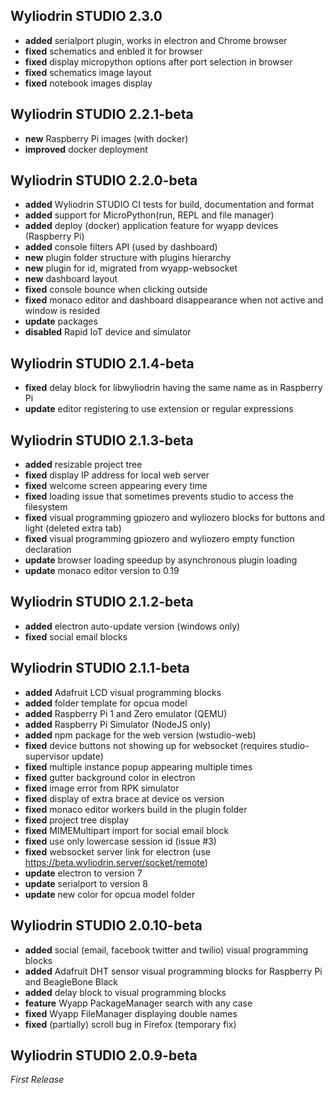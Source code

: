## Wyliodrin STUDIO 2.3.0
  * **added** serialport plugin, works in electron and Chrome browser
  * **fixed** schematics and enbled it for browser
  * **fixed** display micropython options after port selection in browser
  * **fixed** schematics image layout
  * **fixed** notebook images display
## Wyliodrin STUDIO 2.2.1-beta
  * **new** Raspberry Pi images (with docker)
  * **improved** docker deployment 

## Wyliodrin STUDIO 2.2.0-beta
  * **added** Wyliodrin STUDIO CI tests for build, documentation and format
  * **added** support for MicroPython(run, REPL and file manager)
  * **added** deploy (docker) application feature for wyapp devices (Raspberry Pi)
  * **added** console filters API (used by dashboard)
  * **new** plugin folder structure with plugins hierarchy
  * **new** plugin for id, migrated from wyapp-websocket
  * **new** dashboard layout
  * **fixed** console bounce when clicking outside
  * **fixed** monaco editor and dashboard disappearance when not active and window is resided 
  * **update** packages
  * **disabled** Rapid IoT device and simulator 

## Wyliodrin STUDIO 2.1.4-beta
  * **fixed** delay block for libwyliodrin having the same name as in Raspberry Pi
  * **update** editor registering to use extension or regular expressions

## Wyliodrin STUDIO 2.1.3-beta
  * **added** resizable project tree
  * **fixed** display IP address for local web server
  * **fixed** welcome screen appearing every time
  * **fixed** loading issue that sometimes prevents studio to access the filesystem
  * **fixed** visual programming gpiozero and wyliozero blocks for buttons and light (deleted extra tab)
  * **fixed** visual programming gpiozero and wyliozero empty function declaration
  * **update** browser loading speedup by asynchronous plugin loading
  * **update** monaco editor version to 0.19

## Wyliodrin STUDIO 2.1.2-beta
  * **added** electron auto-update version (windows only)
  * **fixed** social email blocks
  
## Wyliodrin STUDIO 2.1.1-beta
  * **added** Adafruit LCD visual programming blocks
  * **added** folder template for opcua model
  * **added** Raspberry Pi 1 and Zero emulator (QEMU)
  * **added** Raspberry Pi Simulator (NodeJS only)
  * **added** npm package for the web version (wstudio-web)
  * **fixed** device buttons not showing up for websocket (requires studio-supervisor update)
  * **fixed** multiple instance popup appearing multiple times
  * **fixed** gutter background color in electron
  * **fixed** image error from RPK simulator
  * **fixed** display of extra brace at device os version
  * **fixed** monaco editor workers build in the plugin folder
  * **fixed** project tree display
  * **fixed** MIMEMultipart import for social email block
  * **fixed** use only lowercase session id (issue #3)
  * **fixed** websocket server link for electron (use https://beta.wyliodrin.server/socket/remote)
  * **update** electron to version 7
  * **update** serialport to version 8
  * **update** new color for opcua model folder

## Wyliodrin STUDIO 2.0.10-beta

  * **added** social (email, facebook twitter and twilio) visual programming blocks
  * **added** Adafruit DHT sensor visual programming blocks for Raspberry Pi and BeagleBone Black
  * **added** delay block to visual programming blocks
  * **feature** Wyapp PackageManager search with any case
  * **fixed** Wyapp FileManager displaying double names
  * **fixed** (partially) scroll bug in Firefox (temporary fix)

## Wyliodrin STUDIO 2.0.9-beta

*First Release*